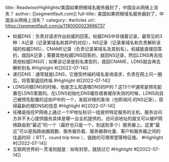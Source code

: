 title:: Readwise/Highlights/美国如果把根域名服务器封了，中国会从网络上消失？
author:: [[segmentfault.com]]
full-title:: 美国如果把根域名服务器封了，中国会从网络上消失？
category:: #articles
url:: https://segmentfault.com/a/1190000023696737

- 权威DNS：负责对请求作出权威的回答。权威DNS中存储着记录，最常见的3种：A记录（记录某域名和其IP的对应），NS记录（记录某域名和负责解析该域的权威DNS），CNAME记录（负责记录某域名及其别名）。权威能直接回答的，就回A记录；需要其他权威DNS回答的，就回NS记录，然后LDNS再去找其他权威DNS问；如果该记录是别名类型的，就回CNAME，LDNS就会再去解析别名 #Highlight #[[2022-07-14]]
- 递归DNS：通常就是LDNS，它接受终端的域名查询请求，负责在网上问一圈后，将答案返回终端 #Highlight #[[2022-07-14]]
- LDNS问根DNS的时候，他是怎么知道根DNS的IP的？这13个IP通常是预先配置在LDNS里面的。在LDNS初始化DNS缓存或者缓存失效的时候，LDNS向自己被预先配置的这些IP中的一个，发起对根的查询（也即询问.的NS记录），获得最新的根DNS的信息 #Highlight #[[2022-07-14]]
- 任播是指在IP网络上通过一个IP地址标识一组提供特定服务的主机，服务访问方并不关心提供服务具体是哪一台主机提供的，访问该地址的报文可以被IP网络路由到“最近”的一个（最好也只是一个，别送到多个）服务器上。这里“最近”可以是指路由器跳数、服务器负载、服务器吞吐量、客户和服务器之间的往返时间（ RTT，round trip time ）、链路的可用带宽等特征值。 #Highlight #[[2022-07-14]]
- 互联网世界的一贯准则就是：如有封禁，就绕过它 #Highlight #[[2022-07-14]]